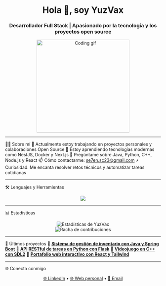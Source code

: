 <h1 align="center">Hola 👋, soy YuzVax</h1>
<h3 align="center">Desarrollador Full Stack | Apasionado por la tecnología y los proyectos open source</h3>

<p align="center">
  <img src="https://media.giphy.com/media/qgQUggAC3Pfv687qPC/giphy.gif" width="300" alt="Coding gif"/>
</p>

---

🧑‍💻 Sobre mí
🔭 Actualmente estoy trabajando en proyectos personales y colaboraciones Open Source
🌱 Estoy aprendiendo tecnologías modernas como NestJS, Docker y Next.js
💬 Pregúntame sobre Java, Python, C++, Node.js y React
📫 Cómo contactarme: se7en.sc23@gmail.com
⚡ Curiosidad: Me encanta resolver retos técnicos y automatizar tareas cotidianas

---

🛠️ Lenguajes y Herramientas
<p align="center">
  <img src="https://skillicons.dev/icons?i=java,python,cpp,cs,js,ts,react,nodejs,html,css,tailwind,mysql,postgres,mongodb,docker,git,github,vscode,linux" />
</p>

---

📊 Estadísticas
<p align="center">
  <img src="https://github-readme-stats.vercel.app/api?username=YuzVax&show_icons=true&theme=radical" alt="Estadísticas de YuzVax" />
  <br />
  <img src="https://github-readme-streak-stats.herokuapp.com/?user=YuzVax&theme=radical" alt="Racha de contribuciones" />
</p>

---

🧠 Últimos proyectos
🔗 [**Sistema de gestión de inventario con Java y Spring Boot**](#)
🔗 [**API RESTful de tareas en Python con Flask**](#)
🔗 [**Videojuego en C++ con SDL2**](#)
🔗 [**Portafolio web interactivo con React y Tailwind**](#)

---

🌐 Conecta conmigo
<p align="center">
  <a href="https://linkedin.com/in/tuusuario" target="_blank">🌐 LinkedIn</a> •
  <a href="https://sx1109.dev">🌐 Web personal</a> •
  <a href="mailto:se7en.sc23@gmail.com">📧 Email</a>
</p>


